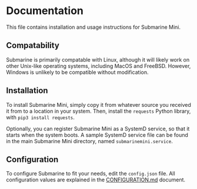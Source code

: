 # Documentation

This file contains installation and usage instructions for Submarine Mini.


## Compatability

Submarine is primarily compatable with Linux, although it will likely work on other Unix-like operating systems, including MacOS and FreeBSD. However, Windows is unlikely to be compatible without modification.

## Installation

To install Submarine Mini, simply copy it from whatever source you received it from to a location in your system. Then, install the `requests` Python library, with `pip3 install requests`.

Optionally, you can register Submarine Mini as a SystemD service, so that it starts when the system boots. A sample SystemD service file can be found in the main Submarine Mini directory, named `submarinemini.service`.

## Configuration

To configure Submarine to fit your needs, edit the `config.json` file. All configuration values are explained in the [CONFIGURATION.md](CONFIGURATION.md) document.

